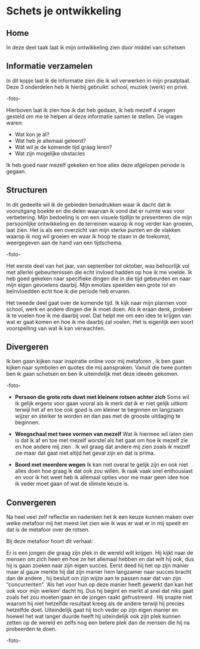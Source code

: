 # Schets je ontwikkeling


## Home

In deze deel taak laat ik mijn ontwikkeling zien door middel van schetsen


## Informatie verzamelen

In dit kopje laat ik de informatie zien die ik wil verwerken in mijn praatplaat.
Deze 3 onderdelen heb ik hierbij gebruikt: school, muziek (werk) en privé.

-foto-

Hierboven laat ik zien hoe ik dat heb gedaan, ik heb mezelf 4 vragen gesteld om me te helpen al deze informatie samen te stellen. De vragen waren:
- Wat kon je al?
- Wat heb je allemaal geleerd?
- Wat wil je de komende tijd graag leren?
- Wat zijn mogelijke obstacles 

Ik heb goed naar mezelf gekeken en hoe alles deze afgelopen periode is gegaan.


## Structuren 


In dit gedeelte wil ik de gebieden benadrukken waar ik dacht dat ik vooruitgang boekte en die delen waarvan ik vond dat er ruimte was voor verbetering. Mijn bedoeling is om een visuele tijdlijn te presenteren die mijn persoonlijke ontwikkeling en de terreinen waarop ik nog verder kan groeien, laat zien. Het is als een overzicht van mijn sterke punten en de vlakken waarop ik nog wil groeien en waar ik hoop te staan in de toekomst, weergegeven aan de hand van een tijdschema.

-foto-

Het eerste deel van het jaar, van september tot oktober, was behoorlijk vol met allerlei gebeurtenissen die echt invloed hadden op hoe ik me voelde. Ik heb goed gekeken naar specifieke dingen die in die tijd gebeurden en naar mijn eigen gevoelens daarbij. Mijn emoties speelden een grote rol en beïnvloedden echt hoe ik die periode heb ervaren.

Het tweede deel gaat over de komende tijd. Ik kijk naar mijn plannen voor school, werk en andere dingen die ik moet doen. Als ik eraan denk, probeer ik te voelen hoe ik me daarbij voel. Dat helpt me om een idee te krijgen van wat er gaat komen en hoe ik me daarbij zal voelen. Het is eigenlijk een soort voorspelling van wat ik kan verwachten.

## Divergeren 

Ik ben gaan kijken naar inspiratie online voor mij metaforen , ik ben gaan kijken naar symbolen en quotes die mij aanspraken. Vanuit die twee punten ben ik gaan schetsen en ben ik uiteindelijk met deze ideeën gekomen.

-foto-

- **Persoon die grote rots duwt met kleinere rotsen achter zich**
Soms wil ik gelijk ergens voor gaan vooral als ik merk dat ik er niet gelijk uitkom terwijl het af en toe ook goed is om kleiner te beginnen en langzaam wijzer en sterker te worden en dan pas met de grooste uitdaging te beginnen.

- **Weegschaal met twee vormen van mezelf**
Wat ik hiermee wil laten zien is dat ik af en toe met mezelf worstel als het gaat om hoe ik mezelf zie en hoe andere mij zien . Ik wil graag dat andere mij zien zoals ik mezelf zie maar dat gaat niet altijd het geval zijn en dat is prima.

- **Boord met meerdere wegen**
Ik kan niet overal te gelijk zijn en ook niet alles doen hoe graag ik dat ook zou willen. Ik raak vaak snel enthousiast en voor ik het weet heb ik allemaal opties voor me maar geen idee hoe ik veder moet gaan of wat de slimste keuze is.

## Convergeren 

Na heel veel zelf reflectie en nadenken het ik een keuze kunnen maken over welke metafoor mij het meest liet zien wie ik was er wat er in mij speelt en dat is de metafoor over de rotsen.

Bij deze metafoor hoort dit verhaal:

Er is een jongen die graag zijn plek in de wereld wilt krijgen. Hij kijkt naar de mensen om zich heen en hoe ze het allemaal hebben en dat wilt hij ook, dus hij is gaan zoeken naar zijn eigen succes. Eerst deed hij het op zijn manier maar al gauw merkte hij dat zijn manier hem langzamer naar succes bracht dan de andere , hij besluit om zijn wijze aan te passen naar dat van zijn “concurrenten”. ‘Als het voor hun op deze manier heeft gewerkt dan kan het ook voor mijn werken’ dacht hij. Dus hij begint en merkt al snel dat niks gaat zoals het zou moeten gaan en de jongen raakt gefrustreerd . Hij snapte niet waarom hij niet hetzelfde resultaat kreeg als de andere terwijl hij precies hetzelfde doet. Uiteindelijk gaat hij toch veder op zijn eigen manier en hoewel het wat langer duurde heeft hij uiteindelijk ook zijn plek kunnen zetten op de wereld en zelfs nog een betere plek dan de mensen die hij na probeerden te doen.

-foto-
